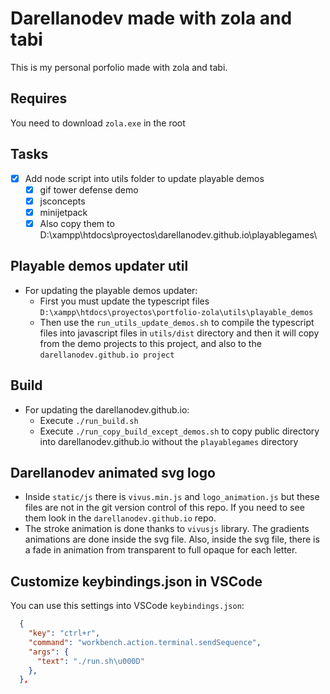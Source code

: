 # Darellanodev made with zola and tabi

This is my personal porfolio made with zola and tabi.

## Requires

You need to download `zola.exe` in the root

## Tasks

- [x] Add node script into utils folder to update playable demos
  - [x] gif tower defense demo
  - [x] jsconcepts
  - [x] minijetpack
  - [x] Also copy them to D:\xampp\htdocs\proyectos\darellanodev.github.io\playablegames\

## Playable demos updater util

- For updating the playable demos updater:
  - First you must update the typescript files `D:\xampp\htdocs\proyectos\portfolio-zola\utils\playable_demos`
  - Then use the `run_utils_update_demos.sh` to compile the typescript files into javascript files in `utils/dist` directory and then it will copy from the demo projects to this project, and also to the `darellanodev.github.io project`

## Build

- For updating the darellanodev.github.io:
  - Execute `./run_build.sh`
  - Execute `./run_copy_build_except_demos.sh` to copy public directory into darellanodev.github.io without the `playablegames` directory

## Darellanodev animated svg logo

- Inside `static/js` there is `vivus.min.js` and `logo_animation.js` but these files are not in the git version control of this repo. If you need to see them look in the `darellanodev.github.io` repo.
- The stroke animation is done thanks to `vivusjs` library. The gradients animations are done inside the svg file. Also, inside the svg file, there is a fade in animation from transparent to full opaque for each letter.

## Customize keybindings.json in VSCode

You can use this settings into VSCode `keybindings.json`:

```json
  {
    "key": "ctrl+r",
    "command": "workbench.action.terminal.sendSequence",
    "args": {
      "text": "./run.sh\u000D"
    },
  },
```
